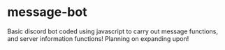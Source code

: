 # message-bot

Basic discord bot coded using javascript to carry out message functions, and server information functions! Planning on expanding upon!
